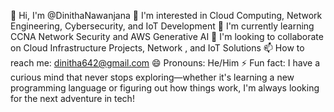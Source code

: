 👋 Hi, I'm @DinithaNawanjana
👀 I'm interested in Cloud Computing, Network Engineering, Cybersecurity, and IoT Development
🌱 I'm currently learning CCNA Network Security and AWS Generative AI
💞️ I'm looking to collaborate on Cloud Infrastructure Projects, Network , and IoT Solutions
📫 How to reach me: dinitha642@gmail.com
😄 Pronouns: He/Him
⚡ Fun fact: I have a curious mind that never stops exploring—whether it's learning a new programming language or figuring out how things work, I'm always looking for the next adventure in tech!
